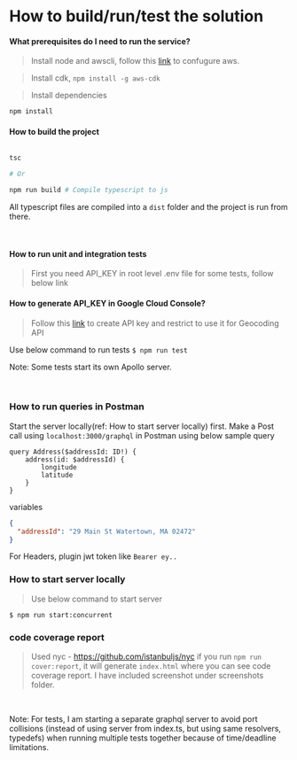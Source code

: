 # How to build/run/test the solution

#### What prerequisites do I need to run the service?

  >Install node and awscli, follow this [link](https://docs.aws.amazon.com/cli/latest/userguide/cli-configure-quickstart.html) to confugure aws.
  
  >Install cdk, `npm install -g aws-cdk`

  >Install dependencies

  ```bash
  npm install
  ```

#### How to build the project


  ```bash

  tsc

  # Or

  npm run build # Compile typescript to js
  ```

  All typescript files are compiled into a `dist` folder and the project is run from there.<p>&nbsp;</p>

#### How to run unit and integration tests

  > First you need API_KEY in root level .env file for some tests, follow below link

#### How to generate API_KEY in Google Cloud Console?

  > Follow this [link](https://developers.google.com/maps/documentation/geocoding/get-api-key) to create API key and restrict to use it for Geocoding API

  Use below command to run tests
  `$ npm run test`

  Note: Some tests start its own Apollo server.<p>&nbsp;</p>

### How to run queries in Postman

  Start the server locally(ref: How to start server locally) first. Make a Post call using `localhost:3000/graphql` in Postman using below sample query

  ```
  query Address($addressId: ID!) {
      address(id: $addressId) {
          longitude
          latitude
      }
  }
  ```

  variables

  ```json
  {
    "addressId": "29 Main St Watertown, MA 02472"
  }
  ```

  For Headers, plugin jwt token like `Bearer ey..`

### How to start server locally

  > Use below command to start server

  `$ npm run start:concurrent`


### code coverage report

  > Used nyc - https://github.com/istanbuljs/nyc
  if you run `npm run cover:report`, it will generate `index.html` where you can see code coverage report. I have included screenshot under screenshots folder.

  <p>&nbsp;</p>
  Note: For tests, I am starting a separate graphql server to avoid port collisions (instead of using server from index.ts, but using same resolvers, typedefs) when running multiple tests together because of time/deadline limitations.
